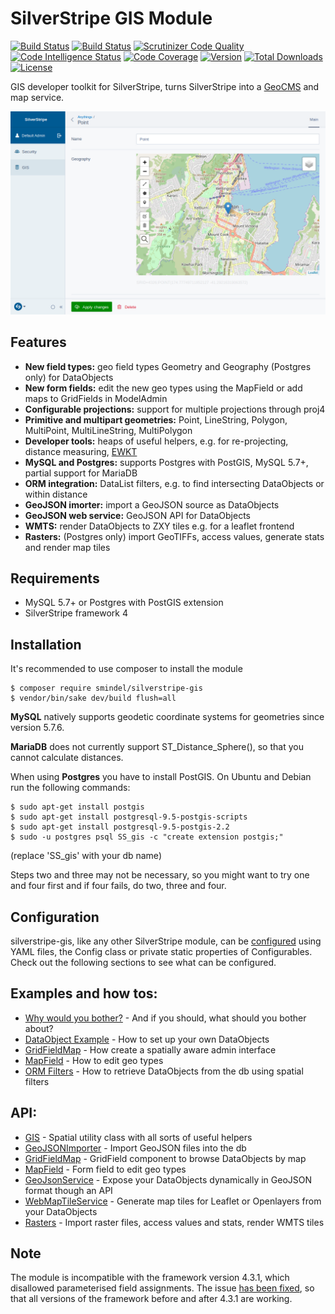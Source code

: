 # SilverStripe GIS Module

[![Build Status](https://travis-ci.org/smindel/silverstripe-gis.svg?branch=master)](https://travis-ci.org/smindel/silverstripe-gis)
[![Build Status](https://scrutinizer-ci.com/g/smindel/silverstripe-gis/badges/build.png?b=master)](https://scrutinizer-ci.com/g/smindel/silverstripe-gis/build-status/master)
[![Scrutinizer Code Quality](https://scrutinizer-ci.com/g/smindel/silverstripe-gis/badges/quality-score.png?b=master)](https://scrutinizer-ci.com/g/smindel/silverstripe-gis/?branch=master)
[![Code Intelligence Status](https://scrutinizer-ci.com/g/smindel/silverstripe-gis/badges/code-intelligence.svg?b=master)](https://scrutinizer-ci.com/code-intelligence)
[![Code Coverage](https://scrutinizer-ci.com/g/smindel/silverstripe-gis/badges/coverage.png?b=master)](https://scrutinizer-ci.com/g/smindel/silverstripe-gis/?branch=master)
[![Version](http://img.shields.io/packagist/v/smindel/silverstripe-gis.svg?style=flat)](https://packagist.org/packages/smindel/silverstripe-gis)
[![Total Downloads](https://poser.pugx.org/smindel/silverstripe-gis/downloads.svg)](https://packagist.org/packages/smindel/silverstripe-gis)
[![License](http://img.shields.io/packagist/l/smindel/silverstripe-gis.svg?style=flat)](LICENSE.md)

GIS developer toolkit for SilverStripe, turns SilverStripe into a [GeoCMS](https://en.wikipedia.org/wiki/Geospatial_content_management_system) and map service.

![feature name](docs/images/MapField.png)

## Features

- __New field types:__ geo field types Geometry and Geography (Postgres only) for DataObjects
- __New form fields:__ edit the new geo types using the MapField or add maps to GridFields in ModelAdmin
- __Configurable projections:__ support for multiple projections through proj4
- __Primitive and multipart geometries:__ Point, LineString, Polygon, MultiPoint, MultiLineString, MultiPolygon
- __Developer tools:__ heaps of useful helpers, e.g. for re-projecting, distance measuring, [EWKT](https://postgis.net/docs/manual-2.1/using_postgis_dbmanagement.html#EWKB_EWKT)
- __MySQL and Postgres:__ supports Postgres with PostGIS, MySQL 5.7+, partial support for MariaDB
- __ORM integration:__ DataList filters, e.g. to find intersecting DataObjects or within distance
- __GeoJSON imorter:__ import a GeoJSON source as DataObjects
- __GeoJSON web service:__ GeoJSON API for DataObjects
- __WMTS:__ render DataObjects to ZXY tiles e.g. for a leaflet frontend
- __Rasters:__ (Postgres only) import GeoTIFFs, access values, generate stats and render map tiles


## Requirements

- MySQL 5.7+ or Postgres with PostGIS extension
- SilverStripe framework 4


## Installation

It's recommended to use composer to install the module

    $ composer require smindel/silverstripe-gis
    $ vendor/bin/sake dev/build flush=all

__MySQL__ natively supports geodetic coordinate systems for geometries since version 5.7.6.

__MariaDB__ does not currently support ST\_Distance\_Sphere(), so that you cannot calculate distances.

When using __Postgres__ you have to install PostGIS. On Ubuntu and Debian run the following commands:

    $ sudo apt-get install postgis
    $ sudo apt-get install postgresql-9.5-postgis-scripts
    $ sudo apt-get install postgresql-9.5-postgis-2.2
    $ sudo -u postgres psql SS_gis -c "create extension postgis;"

(replace 'SS\_gis' with your db name)

Steps two and three may not be necessary, so you might want to try one and four first and if four fails, do two, three and four.

## Configuration

silverstripe-gis, like any other SilverStripe module, can be [configured](https://docs.silverstripe.org/en/4/developer_guides/configuration/configuration/) using YAML files, the Config class or private static properties of Configurables. Check out the following sections to see what can be configured.

## Examples and how tos:

- [Why would you bother?](docs/en/Why-bother.md) - And if you should, what should you bother about?
- [DataObject Example](docs/en/DataObject-Example.md) - How to set up your own DataObjects
- [GridFieldMap](docs/en/GridFieldMap.md#example) - How create a spatially aware admin interface
- [MapField](docs/en/MapField.md#examples) - How to edit geo types
- [ORM Filters](docs/en/ORM-Filters.md) - How to retrieve DataObjects from the db using spatial filters

## API:

- [GIS](docs/en/GIS.md) - Spatial utility class with all sorts of useful helpers
- [GeoJSONImporter](docs/en/GeoJSONImporter.md) - Import GeoJSON files into the db
- [GridFieldMap](docs/en/GridFieldMap.md) - GridField component to browse DataObjects by map
- [MapField](docs/en/MapField.md) - Form field to edit geo types
- [GeoJsonService](docs/en/GeoJsonService.md) - Expose your DataObjects dynamically in GeoJSON format though an API
- [WebMapTileService](docs/en/WebMapTileService.md) - Generate map tiles for Leaflet or Openlayers from your DataObjects
- [Rasters](docs/en/Raster.md) - Import raster files, access values and stats, render WMTS tiles

## Note

The module is incompatible with the framework version 4.3.1, which disallowed parameterised field assignments. The issue [has been fixed](https://github.com/silverstripe/silverstripe-framework/pull/8815), so that all versions of the framework before and after 4.3.1 are working.
